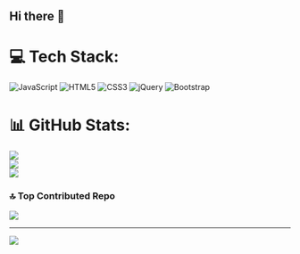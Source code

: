 ## Hi there 👋

<!--
**divyeshkhandare/divyeshkhandare** is a ✨ _special_ ✨ repository because its `README.md` (this file) appears on your GitHub profile.

Here are some ideas to get you started:

- 🔭 I’m currently working on ...
- 🌱 I’m currently learning ...
- 👯 I’m looking to collaborate on ...
- 🤔 I’m looking for help with ...
- 💬 Ask me about ...
- 📫 How to reach me: ...
- 😄 Pronouns: ...
- ⚡ Fun fact: ...
-->


# 💻 Tech Stack:
![JavaScript](https://img.shields.io/badge/javascript-%23323330.svg?style=for-the-badge&logo=javascript&logoColor=%23F7DF1E) ![HTML5](https://img.shields.io/badge/html5-%23E34F26.svg?style=for-the-badge&logo=html5&logoColor=white) ![CSS3](https://img.shields.io/badge/css3-%231572B6.svg?style=for-the-badge&logo=css3&logoColor=white) ![jQuery](https://img.shields.io/badge/jquery-%230769AD.svg?style=for-the-badge&logo=jquery&logoColor=white) ![Bootstrap](https://img.shields.io/badge/bootstrap-%238511FA.svg?style=for-the-badge&logo=bootstrap&logoColor=white)
# 📊 GitHub Stats:
![](https://github-readme-stats.vercel.app/api?username=divyeshkhandare&theme=dark&hide_border=false&include_all_commits=false&count_private=false)<br/>
![](https://github-readme-streak-stats.herokuapp.com/?user=divyeshkhandare&theme=dark&hide_border=false)<br/>
![](https://github-readme-stats.vercel.app/api/top-langs/?username=divyeshkhandare&theme=dark&hide_border=false&include_all_commits=false&count_private=false&layout=compact)

### 🔝 Top Contributed Repo
![](https://github-contributor-stats.vercel.app/api?username=divyeshkhandare&limit=5&theme=dark&combine_all_yearly_contributions=true)

---
[![](https://visitcount.itsvg.in/api?id=divyeshkhandare&icon=0&color=0)](https://visitcount.itsvg.in)

<!-- Proudly created with GPRM ( https://gprm.itsvg.in ) -->
